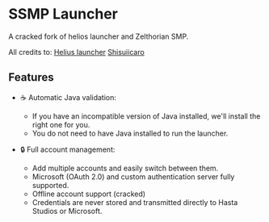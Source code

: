 # SSMP Launcher

A cracked fork of helios launcher and Zelthorian SMP.

All credits to:
[Helius launcher](https://github.com/dscalzi/HeliosLauncher)
[Shisuiicaro](https://github.com/Shisuiicaro/Craked-Helios-Launcher)

## Features

- ☕ Automatic Java validation:
  - If you have an incompatible version of Java installed, we'll install the right one for you.
  - You do not need to have Java installed to run the launcher.

- 🔒 Full account management:
  - Add multiple accounts and easily switch between them.
  - Microsoft (OAuth 2.0) and custom authentication server fully supported.
  - Offline account support (cracked)
  - Credentials are never stored and transmitted directly to Hasta Studios or Microsoft.